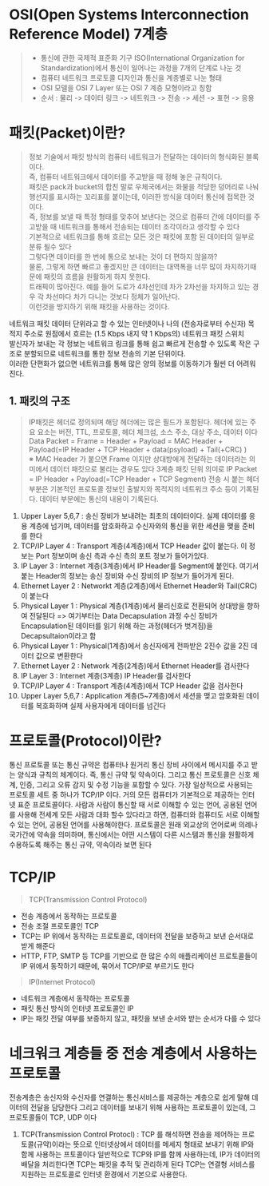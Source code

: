 # OSI(Open Systems Interconnection Reference Model) 7계층
> * 통신에 관한 국제적 표준화 기구 ISO(International Organization for Standardization)에서 통신이 일어나는 과정을 7개의 단계로 나눈 것   
> * 컴퓨터 네트워크 프로토콜 디자인과 통신을 계층별로 나눈 형태   
> * OSI 모델을 OSI 7 Layer 또는 OSI 7 계층 모형이라고 칭함   
> * 순서 : 물리 -> 데이터 링크 -> 네트워크 -> 전송 -> 세션 -> 표현 -> 응용

패킷(Packet)이란?
==================
> 정보 기술에서 패킷 방식의 컴퓨터 네트워크가 전달하는 데이터의 형식화된 블록이다.   
즉, 컴퓨터 네트워크에서 데이터를 주고받을 때 정해 놓은 규칙이다.   
패킷은 pack과 bucket의 합친 말로 우체국에서는 화물을 적당한 덩어리로 나눠 행선지를 표시하는 꼬리표를 붙이는데, 이러한 방식을 데이터 통신에 접목한 것이다.   
즉, 정보를 보낼 때 특정 형태를 맞추어 보낸다는 것으로 컴퓨터 간에 데이터를 주고받을 때 네트워크를 통해서 전송되는 데이터 조각이라고 생각할 수 있다   
기본적으로 네트워크를 통해 흐르는 모든 것은 패킷에 포함 된 데이터의 일부로 분류 될수 있다   
그렇다면 데이터를 한 번에 통으로 보내는 것이 더 편하지 않을까?   
물론, 그렇게 하면 빠르고 좋겠지만 큰 데이터는 대역폭을 너무 많이 차지하기때문에 패킷의 흐름을 원활하게 하지 못한다.   
트래픽이 많아진다. 예를 들어 도로가 4차선인데 차가 2차선을 차지하고 있는 경우 각 차선마다 차가 다니는 것보다 정체가 일어난다.   
이런것을 방지하기 위해 패킷을 사용하는 것이다.   

네트워크 패킷 데이터 단위라고 할 수 있는 인터넷이나 나의 (전송자로부터 수신자) 목적지 주소로 원점에서 흐르는 (1.5 Kbps 내지 약 1 Kbps의) 네트워크 패킷 스위치   
발신자가 보내는 각 정보는 네트워크 링크를 통해 쉽고 빠르게 전송할 수 있도록 작은 구조로 분할되므로 네트워크를 통한 정보 전송의 기본 단위이다.   
이러한 단편화가 없으면 네트워크를 통해 많은 양의 정보를 이동하기가 훨씬 더 어려워진다.   

## 1. 패킷의 구조
> IP패킷은 헤더로 정의되며 해당 헤더에는 많은 필드가 포함된다. 
> 헤더에 있는 주요 요소는 버전, TTL, 프로토콜, 헤더 체크섬, 소스 주소, 대상 주소, 데이터 이다
> Data Packet = Frame = Header + Payload = MAC Header + Payload(=IP Header + TCP Header + data(psyload) + Tail(+CRC) )   
> ※ MAC Header 가 붙으면 Frame 이지만 상대방에게 전달하는 데이터라는 의미에서 데이터 패킷으로 불리는 경우도 있다
> 3계층 패킷 단위 의미로 IP Packet = IP Header + Payload(=TCP Header + TCP Segment)
> 전송 시 붙는 헤더부분은 기본적인 프로토콜 정보인 출발지와 목적지의 네트워크 주소 등이 기록된다. 데이터 부분에는 통신의 내용이 기록된다.

1. Upper Layer 5,6,7
: 송신 장비가 보내려는 최초의 데이터이다. 
실제 데이터를 응용 계층에 넘기며, 데이터를 암호화하고 수신자와의 통신을 위한 세션을 맺을 준비를 한다
2. TCP/IP Layer 4
: Transport 계층(4계층)에서 TCP Header 값이 붙는다. 이 정보는 Port 정보이며 송신 측과 수신 측의 포트 정보가 들어가있다.
3. IP Layer 3
: Internet 계층(3계층)에서 IP Header를 Segment에 붙인다. 
여기서 붙는 Header의 정보는 송신 장비와 수신 장비의 IP 정보가 들어가게 된다.
4. Ethernet Layer 2
: Networkt 계층(2계층)에서 Ethernet Header와 Tail(CRC)이 붙는다
5. Physical Layer 1
: Physical 계층(1계층)에서 물리신호로 전환되어 상대방을 향하여 전달된다
=> 여기부터는 Data Decapsulation 과정
수신 장비가 Encapsulation된 데이터를 읽기 위해 하는 과정(헤더가 벗겨짐)을 Decapsultaion이라고 함
6. Physical Layer 1
: Physical(1계층)에서 송신자에게 전파받은 2진수 값을 2진 데이터 값으로 변환한다
7. Ethernet Layer 2
: Network 계층(2계층)에서 Ethernet Header를 검사한다
8. IP Layer 3
: Internet 계층(3계층) IP Header를 검사한다
9. TCP/IP Layer 4
: Transport 계층(4계층)에서 TCP Header 값을 검사한다
10. Upper Layer 5,6,7
: Application 계층(5~7계층)에서 세션을 맺고 암호화된 데이터를 복호화하며 실제 사용자에게 데이터를 넘긴다

# 프로토콜(Protocol)이란?
통신 프로토콜 또는 통신 규약은 컴퓨터나 원거리 통신 장비 사이에서 메시지를 주고 받는 양식과 규칙의 체계이다. 즉, 통신 규약 및 약속이다.
그리고 통신 프로토콜은 신호 체계, 인증, 그리고 오류 감지 및 수정 기능을 포함할 수 있다.
가장 일상적으로 사용되는 프로토콜 세트 중 하나가 TCP/IP 이다.
거의 모든 컴퓨터가 기본적으로 제공하는 인터넷 표준 프로토콜이다.
사람과 사람이 통신할 때 서로 이해할 수 있는 언어, 공용된 언어를 사용해 전세계 모든 사람과 대화 할수 있다라고 하면, 컴퓨터와 컴퓨터도 서로 이해할 수 있는 언어, 공용된 언어를 사용해야한다.
프로토콜은 원래 외교상의 언어로써 의례나 국가간에 약속을 의미하며, 통신에서는 어떤 시스템이 다른 시스템과 통신을 원활하게 수용하도록 해주는 통신 규약, 약속이라 보면 된다

# TCP/IP
> TCP(Transmission Control Protocol)
* 전송 계층에서 동작하는 프로토콜
* 전송 조절 프로토콜인 TCP
* TCP는 IP 위에서 동작하는 프로토콜로, 데이터의 전달을 보증하고 보낸 순서대로 받게 해준다
* HTTP, FTP, SMTP 등 TCP를 기반으로 한 많은 수의 애플리케이션 프로토콜들이 IP 위에서 동작하기 때문에, 묶어서 TCP/IP로 부르기도 한다
> IP(Internet Protocol)
* 네트워크 계층에서 동작하는 프로토콜
* 패킷 통신 방식의 인터넷 프로토콜인 IP
* IP는 패킷 전달 여부를 보증하지 않고, 패킷을 보낸 순서와 받는 순서가 다를 수 있다

# 네크워크 계층들 중 전송 계층에서 사용하는 프로토콜
전송계층은 송신자와 수신자를 연결하는 통신서비스를 제공하는 계층으로 쉽게 말해 데이터의 전달을 담당한다
그리고 데이터를 보내기 위해 사용하는 프로토콜이 있는데, 그 프로토콜들이 TCP, UDP 이다
1. TCP(Transmission Control Protocl)
: TCP 를 해석하면 전송을 제어하는 프로토콜(규약)이라는 뜻으로 인터넷상에서 데이터를 메세지 형태로 보내기 위해 IP와 함께 사용하는 프토콜이다
일반적으로 TCP와 IP를 함께 사용하는데, IP가 데이터의 배달을 처리한다면 TCP는 패킷을 추적 및 관리하게 된다
TCP는 연결형 서비스를 지원하는 프로토콜로 인터넷 환경에서 기본으로 사용한다.
